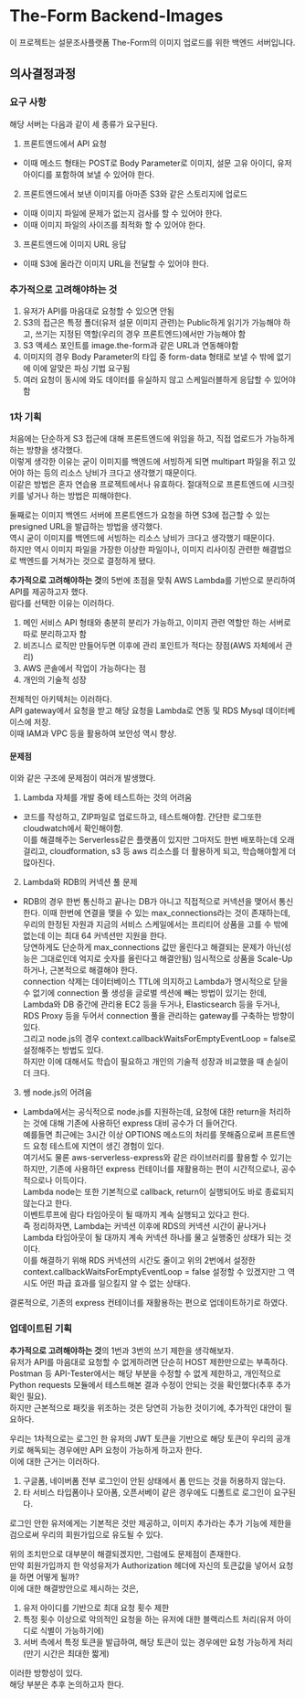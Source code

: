 # The-Form Backend-Images

이 프로젝트는 설문조사플랫폼 The-Form의 이미지 업로드를 위한 백엔드 서버입니다.

## 의사결정과정

### 요구 사항

해당 서버는 다음과 같이 세 종류가 요구된다.

1. 프론트엔드에서 API 요청

- 이때 메소드 형태는 POST로 Body Parameter로 이미지, 설문 고유 아이디, 유저 아이디를 포함하여 보낼 수 있어야 한다.

2. 프론트엔드에서 보낸 이미지를 아마존 S3와 같은 스토리지에 업로드

- 이때 이미지 파일에 문제가 없는지 검사를 할 수 있어야 한다.
- 이때 이미지 파일의 사이즈를 최적화 할 수 있어야 한다.

3. 프론트엔드에 이미지 URL 응답

- 이때 S3에 올라간 이미지 URL을 전달할 수 있어야 한다.

### 추가적으로 고려해야하는 것

1. 유저가 API를 마음대로 요청할 수 있으면 안됨
2. S3의 접근은 특정 폴더(유저 설문 이미지 관련)는 Public하게 읽기가 가능해야 하고, 쓰기는 지정된 역할(우리의 경우 프론트엔드)에서만 가능해야 함
3. S3 액세스 포인트를 image.the-form과 같은 URL과 연동해야함
4. 이미지의 경우 Body Parameter의 타입 중 form-data 형태로 보낼 수 밖에 없기에 이에 알맞은 파싱 기법 요구됨
5. 여러 요청이 동시에 와도 데이터를 유실하지 않고 스케일러블하게 응답할 수 있어야 함

### 1차 기획

처음에는 단순하게 S3 접근에 대해 프론트엔드에 위임을 하고, 직접 업로드가 가능하게 하는 방향을 생각했다.  
이렇게 생각한 이유는 굳이 이미지를 백엔드에 서빙하게 되면 multipart 파일을 쥐고 있어야 하는 등의 리소스 낭비가 크다고 생각했기 때문이다.  
이같은 방법은 혼자 연습용 프로젝트에서나 유효하다. 절대적으로 프론트엔드에 시크릿키를 넣거나 하는 방법은 피해야한다.

둘째로는 이미지 백엔드 서버에 프론트엔드가 요청을 하면 S3에 접근할 수 있는 presigned URL을 발급하는 방법을 생각했다.  
역시 굳이 이미지를 백엔드에 서빙하는 리소스 낭비가 크다고 생각했기 때문이다.  
하지만 역시 이미지 파일을 가장한 이상한 파일이나, 이미지 리사이징 관련한 해결법으로 백엔드를 거쳐가는 것으로 결정하게 됐다.

**추가적으로 고려해야하는 것**의 5번에 초점을 맞춰 AWS Lambda를 기반으로 분리하여 API를 제공하고자 했다.  
람다를 선택한 이유는 이러하다.

1. 메인 서비스 API 형태와 충분히 분리가 가능하고, 이미지 관련 역할만 하는 서버로 따로 분리하고자 함
2. 비즈니스 로직만 만들어두면 이후에 관리 포인트가 적다는 장점(AWS 자체에서 관리)
3. AWS 콘솔에서 작업이 가능하다는 점
4. 개인의 기술적 성장

전체적인 아키텍처는 이러하다.  
API gateway에서 요청을 받고 해당 요청을 Lambda로 연동 및 RDS Mysql 데이터베이스에 저장.  
이때 IAM과 VPC 등을 활용하여 보안성 역시 향상.

#### 문제점

이와 같은 구조에 문제점이 여러개 발생했다.

1. Lambda 자체를 개발 중에 테스트하는 것의 어려움

- 코드를 작성하고, ZIP파일로 업로드하고, 테스트해야함. 간단한 로그또한 cloudwatch에서 확인해야함.  
  이를 해결해주는 Serverless같은 플랫폼이 있지만 그마저도 한번 배포하는데 오래 걸리고, cloudformation, s3 등 aws 리소스를 더 활용하게 되고, 학습해야할게 더 많아진다.

2. Lambda와 RDB의 커넥션 풀 문제

- RDB의 경우 한번 통신하고 끝나는 DB가 아니고 직접적으로 커넥션을 맺어서 통신한다. 이때 한번에 연결을 맺을 수 있는 max_connections라는 것이 존재하는데,  
  우리의 한정된 자원과 지금의 서비스 스케일에서는 프리티어 상품을 고를 수 밖에 없는데 이는 최대 64 커넥션만 지원을 한다.  
  당연하게도 단순하게 max_connections 값만 올린다고 해결되는 문제가 아닌(성능은 그대로인데 억지로 숫자를 올린다고 해결안됨) 임시적으로 상품을 Scale-Up 하거나, 근본적으로 해결해야 한다.  
  connection 삭제는 데이터베이스 TTL에 의지하고 Lambda가 명시적으로 닫을 수 없기에 connection 풀 생성을 글로벌 섹션에 빼는 방법이 있기는 한데,  
  Lambda와 DB 중간에 관리용 EC2 등을 두거나, Elasticsearch 등을 두거나, RDS Proxy 등을 두어서 connection 풀을 관리하는 gateway를 구축하는 방향이 있다.  
  그리고 node.js의 경우 context.callbackWaitsForEmptyEventLoop = false로 설정해주는 방법도 있다.  
  하지만 이에 대해서도 학습이 필요하고 개인의 기술적 성장과 비교했을 때 손실이 더 크다.

3. 쌩 node.js의 어려움

- Lambda에서는 공식적으로 node.js를 지원하는데, 요청에 대한 return을 처리하는 것에 대해 기존에 사용하던 express 대비 공수가 더 들어간다.  
  예를들면 최근에는 3시간 이상 OPTIONS 메소드의 처리를 못해줌으로써 프론트엔드 요청 테스트에 지연이 생긴 경험이 있다.  
  여기서도 물론 aws-serverless-express와 같은 라이브러리를 활용할 수 있기는 하지만, 기존에 사용하던 express 컨테이너를 재활용하는 편이 시간적으로나, 공수적으로나 이득이다.  
  Lambda node는 또한 기본적으로 callback, return이 실행되어도 바로 종료되지 않는다고 한다.  
  이벤트루프에 람다 타임아웃이 될 때까지 계속 실행되고 있다고 한다.  
  즉 정리하자면, Lambda는 커넥션 이후에 RDS의 커넥션 시간이 끝나거나 Lambda 타임아웃이 될 대까지 계속 커넥션 하나를 물고 실행중인 상태가 되는 것이다.  
  이를 해결하기 위해 RDS 커넥션의 시간도 줄이고 위의 2번에서 설정한 context.callbackWaitsForEmptyEventLoop = false 설정할 수 있겠지만 그 역시도 어떤 파급 효과를 일으킬지 알 수 없는 상태다.

결론적으로, 기존의 express 컨테이너를 재활용하는 편으로 업데이트하기로 하였다.

### 업데이트된 기획

**추가적으로 고려해야하는 것**의 1번과 3번의 쓰기 제한을 생각해보자.  
유저가 API를 마음대로 요청할 수 없게하려면 단순히 HOST 제한만으로는 부족하다.  
Postman 등 API-Tester에서는 해당 부분을 수정할 수 없게 제한하고, 개인적으로 Python requests 모듈에서 테스트해본 결과 수정이 안되는 것을 확인했다(추후 추가 확인 필요).  
하지만 근본적으로 패킷을 위조하는 것은 당연히 가능한 것이기에, 추가적인 대안이 필요하다.

우리는 1차적으로는 로그인 한 유저의 JWT 토큰을 기반으로 해당 토큰이 우리의 공개키로 해독되는 경우에만 API 요청이 가능하게 하고자 한다.  
이에 대한 근거는 이러하다.

1. 구글폼, 네이버폼 전부 로그인이 안된 상태에서 폼 만드는 것을 허용하지 않는다.
2. 타 서비스 타입폼이나 모아폼, 오픈서베이 같은 경우에도 디폴트로 로그인이 요구된다.

로그인 안한 유저에게는 기본적은 것만 제공하고, 이미지 추가라는 추가 기능에 제한을 검으로써 우리의 회원가입으로 유도될 수 있다.

위의 조치만으로 대부분이 해결되겠지만, 그럼에도 문제점이 존재한다.  
만약 회원가입까지 한 악성유저가 Authorization 헤더에 자신의 토큰값을 넣어서 요청을 하면 어떻게 될까?  
이에 대한 해결방안으로 제시하는 것은,

1. 유저 아이디를 기반으로 최대 요청 횟수 제한
2. 특정 횟수 이상으로 악의적인 요청을 하는 유저에 대한 블랙리스트 처리(유저 아이디로 식별이 가능하기에)
3. 서버 측에서 특정 토큰을 발급하여, 해당 토큰이 있는 경우에만 요청 가능하게 처리(만기 시간은 최대한 짧게)

이러한 방향성이 있다.  
해당 부분은 추후 논의하고자 한다.

